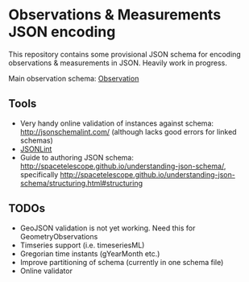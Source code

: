 # Observations & Measurements JSON encoding

This repository contains some provisional JSON schema for encoding observations & measurements in JSON. Heavily work in progress. 

Main observation schema: [Observation](https://stash.csiro.au/projects/WML/repos/om-json/browse/Observation.json)

## Tools

  * Very handy online validation of instances against schema: http://jsonschemalint.com/ (although lacks good errors for linked schemas)
  * [JSONLint](http://jsonlint.com)
  * Guide to authoring JSON schema: http://spacetelescope.github.io/understanding-json-schema/, specifically http://spacetelescope.github.io/understanding-json-schema/structuring.html#structuring

  ## TODOs

  * GeoJSON validation is not yet working. Need this for GeometryObservations
  * Timseries support (i.e. timeseriesML)
  * Gregorian time instants (gYearMonth etc.)
  * Improve partitioning of schema (currently in one schema file)
  * Online validator 
